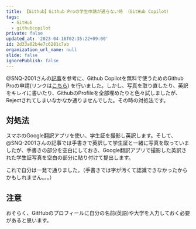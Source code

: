```yaml
---
title: 【Github】Github Proの学生申請が通らない時 （GitHub Copilot）
tags:
  - GitHub
  - githubcopilot
private: false
updated_at: '2023-04-16T02:35:22+09:00'
id: 2d33a02b4e7c6281c7ab
organization_url_name: null
slide: false
ignorePublish: false
---
```

@SNQ-2001さんの[記事](https://qiita.com/SNQ-2001/items/796dc5e794ac3f57a945)を参考に、Github Copilotを無料で使うためのGithub Proの申請(リンクは[こちら](https://education.github.com/pack/offers)) を行いました。しかし、写真を取り直したり、英訳をキレイに書いたり、GithubのProfileを全部埋めたりと色々試しましたが、Rejectされてしまいなかなか通りませんでした。その時の対処法です。

## 対処法
スマホのGoogle翻訳アプリを使い、学生証を撮影し英訳します。そして、@SNQ-2001さんの記事では手書きで英訳して学生証と一緒に写真を取っていましたが、手書きの部分を空白にしておき、Google翻訳アプリで撮影した英訳された学生証写真を空白の部分に貼り付けて提出します。

これで自分は一発で通りました。（手書きでは字が汚くて認識できなかったからかもしれません。。。）

## 注意
おそらく、GitHubのプロフィールに自分の名前(英語)や大学を入力しておく必要があると思います。
